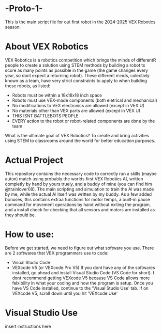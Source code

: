 # -Proto-1-
This is the main script file for out first robot in the 2024-2025 VEX Robotics season.

# About VEX Robotics
VEX Robotics is a robotics competition which brings the minds of differentR
people to create a solution using STEM methods by building a robot to score as many points
as possible in the game (the game changes every year, so dont expect a returning robot).
These different minds, colectivly known as a team, have very strict constraints to apply
to when building these robots, as listed:

- Robots must be within a 18x18x18 inch space
- Robots must use VEX-made components (both eletrical and mechanical)
- No modifications to VEX electronics are allowed (except in VEX U)
- No materials other than VEX parts are allowed (except in VEX U)
- THIS ISNT BATTLEBOTS PEOPLE
- EVERY action to the robot or robot-related components are done by the team

What is the ultimate goal of VEX Robotics? To create and bring activities using STEM
to classrooms around the world for better education purposes.

# Actual Project
This repository contains the necessary code to correctly run a skills (maybe auton)
match using probably the worlds first VEX Robotics AI, written completly by hand by
yours truely, and a buddy of mine (you can find him @trainlover08). The main scripting
and simulation to train the AI was made by me, while the actual AI itself was written
by my buddy. As a few added bonuses, this contains extraa functions for motor temps,
a built-in pause command for movement operations by hand without exiting the program, 
and a install check for checking that all sensors and motors are installed as they
should be.

# How to use:
Before we get started, we need to figure out what software you use. There are 2 softwares
that VEX programmers use to code:
- Visual Studio Code
- VEXcode V5 (or VEXcode Pro V5)
If you dont have any of the softwares installed, go ahead and install Visual Studio Code
(VS Code for short). I dont recommend getting VEXcode V5 because VS Code allows more felxibility
in what your coding and how the program is setup. Once you have VS Code installed, continue to
the 'Visual Studio Use' tab. If on VEXcode V5, scroll down until you hit 'VEXcode Use'

# Visual Studio Use

insert instructions here

